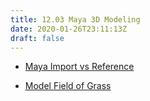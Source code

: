 ```yaml
---
title: 12.03 Maya 3D Modeling
date: 2020-01-26T23:11:13Z
draft: false
---
```


- [Maya Import vs Reference](https://youtu.be/WDpYKvhSOYI)

- [Model Field of Grass](https://youtu.be/nkwdsldE1C0)
